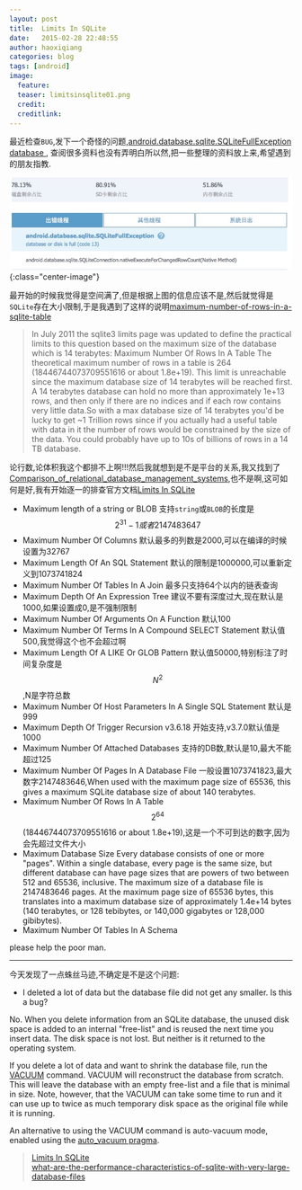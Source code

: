 ```yaml
---
layout: post
title:  Limits In SQLite
date:   2015-02-28 22:48:55
author: haoxiqiang
categories: blog
tags: [android]
image:
  feature:
  teaser: limitsinsqlite01.png
  credit:
  creditlink:
---
```

最近检查`BUG`,发下一个奇怪的问题,[android.database.sqlite.SQLiteFullException database ](https://www.google.com/search?q=android.database.sqlite.SQLiteFullException+database+or+disk+is+full+(code+13)&oq=android.database.sqlite.SQLiteFullException+database+or+disk+is+full+(code+13)&aqs=chrome..69i57j69i60.479j0j4&sourceid=chrome&es_sm=119&ie=UTF-8),
查阅很多资料也没有弄明白所以然,把一些整理的资料放上来,希望遇到的朋友指教.

![limitsinsqlite01](/images/limitsinsqlite01.png){:class="center-image"}

<!-- more -->
最开始的时候我觉得是空间满了,但是根据上图的信息应该不是,然后就觉得是`SQLite`存在大小限制,于是我遇到了这样的说明[maximum-number-of-rows-in-a-sqlite-table](http://stackoverflow.com/questions/1546947/maximum-number-of-rows-in-a-sqlite-table)

>In July 2011 the sqlite3 limits page was updated to define the practical limits to this question based on the maximum size of the database which is 14 terabytes:
Maximum Number Of Rows In A Table
The theoretical maximum number of rows in a table is 264 (18446744073709551616 or about 1.8e+19). This limit is unreachable since the maximum database size of 14 terabytes will be reached first. A 14 terabytes database can hold no more than approximately 1e+13 rows, and then only if there are no indices and if each row contains very little data.So with a max database size of 14 terabytes you'd be lucky to get ~1 Trillion rows since if you actually had a useful table with data in it the number of rows would be constrained by the size of the data. You could probably have up to 10s of billions of rows in a 14 TB database.

论行数,论体积我这个都排不上啊!!!然后我就想到是不是平台的关系,我又找到了[Comparison_of_relational_database_management_systems](http://en.wikipedia.org/wiki/Comparison_of_relational_database_management_systems#Limits),也不是啊,这可如何是好,我有开始逐一的排查官方文档[Limits In SQLite](http://www.sqlite.org/limits.html)

* Maximum length of a string or BLOB 支持`string`或`BLOB`的长度是$$2^{31}-1 或者 2147483647 $$
* Maximum Number Of Columns 默认最多的列数是2000,可以在编译的时候设置为32767
* Maximum Length Of An SQL Statement 默认的限制是1000000,可以重新定义到1073741824
* Maximum Number Of Tables In A Join 最多只支持64个以内的链表查询
* Maximum Depth Of An Expression Tree 建议不要有深度过大,现在默认是1000,如果设置成0,是不强制限制
* Maximum Number Of Arguments On A Function 默认100
* Maximum Number Of Terms In A Compound SELECT Statement 默认值500,我觉得这个也不会超过啊
* Maximum Length Of A LIKE Or GLOB Pattern 默认值50000,特别标注了时间复杂度是$$N^2$$,N是字符总数
* Maximum Number Of Host Parameters In A Single SQL Statement 默认是999
* Maximum Depth Of Trigger Recursion v3.6.18 开始支持,v3.7.0默认值是1000
* Maximum Number Of Attached Databases 支持的DB数,默认是10,最大不能超过125
* Maximum Number Of Pages In A Database File 一般设置1073741823,最大数字2147483646,When used with the maximum page size of 65536, this gives a maximum SQLite database size of about 140 terabytes.
* Maximum Number Of Rows In A Table $$2^{64} $$(18446744073709551616 or about 1.8e+19),这是一个不可到达的数字,因为会先超过文件大小
* Maximum Database Size Every database consists of one or more "pages". Within a single database, every page is the same size, but different database can have page sizes that are powers of two between 512 and 65536, inclusive. The maximum size of a database file is 2147483646 pages. At the maximum page size of 65536 bytes, this translates into a maximum database size of approximately 1.4e+14 bytes (140 terabytes, or 128 tebibytes, or 140,000 gigabytes or 128,000 gibibytes).
* Maximum Number Of Tables In A Schema  

please help the poor man.

------------------------

今天发现了一点蛛丝马迹,不确定是不是这个问题:

* I deleted a lot of data but the database file did not get any smaller. Is this a bug?

No. When you delete information from an SQLite database, the unused disk space is added to an internal "free-list" and is reused the next time you insert data. The disk space is not lost. But neither is it returned to the operating system.

If you delete a lot of data and want to shrink the database file, run the [VACUUM](http://www.sqlite.org/lang_vacuum.html) command. VACUUM will reconstruct the database from scratch. This will leave the database with an empty free-list and a file that is minimal in size. Note, however, that the VACUUM can take some time to run and it can use up to twice as much temporary disk space as the original file while it is running.

An alternative to using the VACUUM command is auto-vacuum mode, enabled using the [auto_vacuum pragma](http://www.sqlite.org/pragma.html#pragma_auto_vacuum).



> [Limits In SQLite](http://www.sqlite.org/limits.html)<br />
[what-are-the-performance-characteristics-of-sqlite-with-very-large-database-files](http://stackoverflow.com/questions/784173/what-are-the-performance-characteristics-of-sqlite-with-very-large-database-files)